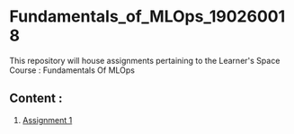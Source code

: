 # Fundamentals_of_MLOps_190260018
This repository will house assignments pertaining to the Learner's Space Course : Fundamentals Of MLOps
## Content :
1. [Assignment 1](https://github.com/vinitdoke/Fundamentals_of_MLOps_190260018/blob/main/Week%201/Assignemnt1.md)
